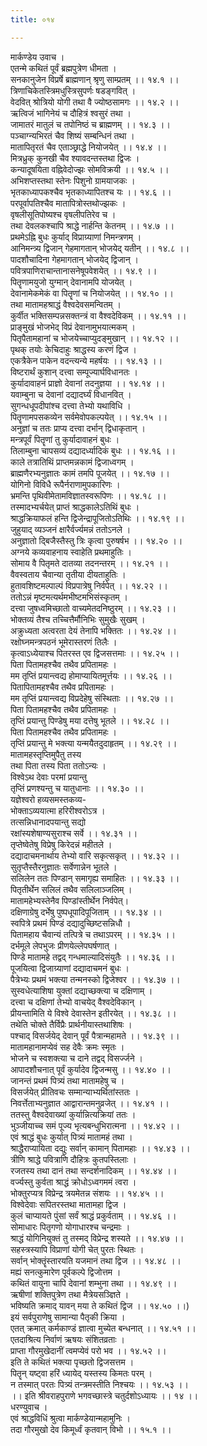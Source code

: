 ```yaml
---
title: ०१४

---
```

मार्कण्डेय उवाच ।  
एतन्मे कथितं पूर्वं ब्रह्मपुत्रेण धीमता ।  
सनकानुजेन विप्रर्षे ब्राह्मणान् श्रृणु साम्प्रतम् ।। १४.१ ।।  
त्रिणाचिकेतस्त्रिमधुस्त्रिसुपर्णः षडङ्गवित् ।  
वेदवित् श्रोत्रियो योगी तथा वै ज्योष्ठसामगः ।। १४.२ ।।  
ऋत्विजं भागिनेयं च दौहित्रं श्वसुरं तथा ।  
जामातरं मातुलं च तपोनिष्ठं च ब्राह्मणम् ।। १४.३ ।।  
पञ्चाग्न्यभिरतं चैव शिष्यं सम्बन्धिनं तथा ।  
मातापितृरतं चैव एताञ्छ्राद्धे नियोजयेत् ।। १४.४ ।।  
मित्रध्रुक् कुनखी चैव श्यावदन्तस्तथा द्विजः ।  
कन्यादूषयिता वह्निवेदोज्झः सोमविक्रयी ।। १४.५ ।।  
अभिशप्तस्तथा स्तेनः पिशुनो ग्रामयाजकः ।  
भृतकाध्यापकश्चैव भृतकाध्यापितश्च यः ।। १४.६ ।।  
परपूर्वापतिश्चैव मातापित्रोस्तथोज्झकः ।  
वृषलीसूतिपोष्यश्च वृषलीपतिरेव च ।  
तथा देवलकश्चापि श्राद्धे नार्हन्ति केतनम् ।। १४.७ ।।  
प्रथमेऽह्नि बुधः कुर्याद् विप्राग्र्याणां निमन्त्रणम् ।  
आनिमन्त्र्य द्विजान् गेहमागतान् भोजयेद् यतीन् ।। १४.८ ।।  
पादशौचादिना गेहमागतान् भोजयेद् द्विजान् ।  
पवित्रपाणिराचान्तानासनेषूपवेशयेत् ।। १४.९ ।।  
पितॄणामयुजो युग्मान् देवानामपि योजयेत् ।  
देवानामेकमेकं वा पितॄणां च नियोजयेत् ।। १४.१० ।।  
तथा मातामहश्राद्धं वैश्वदेवसमन्वितम् ।  
कुर्वीत भक्तिसम्पन्नसक्तन्त्रं वा वैश्वदेविकम् ।। १४.११ ।।  
प्राङ्मुखं भोजभेद् विप्रं देवानामुभयात्मकम् ।  
पितृपैतामहानां च भोजयेच्चाप्युदङ्मुखान् ।। १४.१२ ।।  
पृथक् तयोः केचिदाहुः श्राद्धस्य करणं द्विज ।  
एकत्रैकेन पाकेन वदन्त्यन्ये महर्षयः ।। १४.१३ ।।  
विष्टरार्थं कुशान् दत्त्वा सम्पूज्यार्घविधानतः ।  
कुर्यादावाहनं प्राज्ञो देवानां तदनुज्ञया ।। १४.१४ ।।  
यवाम्बुना च देवानां दद्यादर्घ्यं विधानवित् ।  
सुगन्धधूपदीपांश्च दत्त्वा तेभ्यो यथाविधि ।  
पितॄणामपसकव्येन सर्वमेवोपकल्पयेत् ।। १४.१५ ।।  
अनुज्ञां च ततः प्राप्य दत्त्वा दर्भान् द्विधाकृतान् ।  
मन्त्रपूर्वं पितॄणां तु कुर्यादावाहनं बुधः ।  
तिलाम्बुना चापसव्यं दद्यादर्ध्यादिकं बुधः ।। १४.१६ ।।  
काले तत्रातिथिं प्राप्तमन्नकामं द्विजाध्वगम् ।  
ब्राह्मणैरभ्यनुज्ञातः कामं तमपि पूजयेत् ।। १४.१७ ।।  
योगिनो विविधै रूपैर्नराणामुपकारिणः ।  
भ्रमन्ति पृथिवीमेतामविज्ञातस्वरूपिणः ।। १४.१८ ।।  
तस्मादभ्यर्चयेत् प्राप्तं श्राद्धकालेऽतिथिं बुधः ।  
श्राद्धक्रियाफलं हन्ति द्विजेन्द्रापूजितोऽतिथिः ।। १४.१९ ।।  
जुहुयाद् व्यञ्जनं क्षारैर्वर्ज्यमन्नं ततोऽनले ।  
अनुज्ञातो द्बिजैस्तैस्तु त्रिः कृत्वा पुरुषर्षभ ।। १४.२० ।।  
अग्नये कव्यवाहनाय स्वाहेति प्रथमाहुतिः ।  
सोमाय वै पितृमते दातव्या तदनन्तरम् ।। १४.२१ ।।  
वैवस्वताय चैवान्या तृतीया दीयताहुतिः ।  
हुतावशिष्टमल्पाल्पं विप्रपात्रेषु निर्वपेत् ।। १४.२२ ।।  
ततोऽन्नं मृष्टमत्यर्थमभीष्टमभिसंस्कृतम् ।  
दत्त्वा जुषध्वमिच्छातो वाच्यमेतदनिष्ठुरम् ।। १४.२३ ।।  
भोक्तव्यं तैश्च तच्चित्तैर्मौनिभिः सुमुखैः सुखम् ।  
अक्रुध्यता अत्वरता देयं तेनापि भक्तितः ।। १४.२४ ।।  
रक्षोघ्नमन्त्रपठनं भूमेरास्तरणं तिलैः ।  
कृत्वाऽध्येयाश्च पितरस्त एव द्विजसत्तमाः ।। १४.२५ ।।  
पिता पितामहश्चैव तथैव प्रपितामहः ।  
मम तृप्तिं प्रयान्त्वद्य होमाप्यायितमूर्त्तयः ।। १४.२६ ।।  
पितापितामहश्चैव तथैव प्रपितामहः ।  
मम तृप्तिं प्रयान्त्वद्य विप्रदेहेषु संस्थिताः ।। १४.२७ ।।  
पिता पितामहश्चैव तथैव प्रपितामहः ।  
तृप्तिं प्रयान्तु पिण्डेषु मया दत्तेषु भूतले ।। १४.२८ ।।  
पिता पितामहश्चैव तथैव प्रपितामहः ।  
तृप्तिं प्रयान्तु मे भक्त्या यन्मयैतदुदाहृतम् ।। १४.२९ ।।  
मातामहस्तृप्तिमुपैतु तस्य  
तथा पिता तस्य पिता ततोऽन्यः ।  
विश्वेऽथ देवाः परमां प्रयान्तु  
तृप्तिं प्रणश्यन्तु च यातुधानाः ।। १४.३० ।।  
यज्ञेश्वरो हव्यसमस्तकव्य-  
भोक्ताऽव्ययात्मा हरिरीश्वरोऽत्र ।  
तत्सन्निधानादपयान्तु सद्यो  
रक्षांस्यशेषाण्यसुराश्च सर्वे ।। १४.३१ ।।  
तृप्तेष्वेतेषु विप्रेषु किरेदन्नं महीतले ।  
दद्यादाचमनार्थाय तेभ्यो वारि सकृत्सकृत् ।। १४.३२ ।।  
सुतृप्तैस्तैरनुज्ञातः सर्वेणान्नेन भूतले ।  
सलिलेन ततः पिण्डान् समागृह्य समाहितः ।। १४.३३ ।।  
पितृतीर्थेन सलिलं तथैव सलिलाञ्जलिम् ।  
मातामहेभ्यस्तेनैव पिण्डांस्तीर्थेन निर्वपेत्।  
दक्षिणाग्रेषु दर्भेषु पुष्पधूपादिपूजिताम् ।। १४.३४ ।।  
स्वपित्रे प्रथमं पिण्डं दद्यादुच्छिष्टसन्निधौ ।  
पितामहाय चैवान्यं तत्पित्रे च तथाऽपरम् ।। १४.३५ ।।  
दर्भमूले लेपभुजः प्रीणयेल्लेपघर्षणात् ।  
पिण्डे मातामहे तद्वद् गन्धमाल्यादिसंयुतैः ।। १४.३६ ।।  
पूजयित्वा द्विजाग्र्याणां दद्यादाचमनं बुधः ।  
पैत्रेभ्यः प्रथमं भक्त्या तन्मनस्को द्विजेश्वर ।। १४.३७ ।।  
सुस्वधेत्याशिषा युक्तां दद्याच्छक्त्या च दक्षिणाम् ।  
दत्त्वा च दक्षिणां तेभ्यो वाचयेद् वैश्वदेविकान् ।  
प्रीयन्तामिति ये विश्वे देवास्तेन इतीरयेत् ।। १४.३८ ।।  
तथेति चोक्ते तैर्विप्रैः प्रार्थनीयास्तथाशिषः ।  
पश्चाद् विसर्जयेद् देवान् पूर्वं पैत्रान्महामते ।। १४.३९ ।।  
मातामहानामप्येवं सह देवैः क्रमः स्मृतः ।  
भोजने च स्वशक्त्या च दाने तद्वद् विसर्ज्जने ।  
आपादशौचनात् पूर्वं कुर्यादेव द्विजन्मसु ।। १४.४० ।।  
जानन्तं प्रथमं पित्र्यं तथा मातामहेषु च ।  
विसर्जयेत् प्रीतिवचः सम्मान्याभ्यर्थितांस्ततः ।  
निवर्त्तेताभ्यनुज्ञात आद्वारान्तमनुव्रजेत् ।। १४.४१ ।।  
ततस्तु वैश्वदेवाख्यां कुर्यान्नित्यक्रियां ततः ।  
भुञ्जीयाच्च समं पूज्य भृत्यबन्धुभिरात्मना ।। १४.४२ ।।  
एवं श्राद्धं बुधः कुर्यात् पित्र्यं मातामहं तथा ।  
श्राद्धैराप्यायिता दद्युः सर्वान् कामान् पितामहाः ।। १४.४३ ।।  
त्रीणि श्राद्धे पवित्राणि दौहित्रः कुतपस्तिलाः ।  
रजतस्य तथा दानं तथा सन्दर्शनादिकम् ।। १४.४४ ।।  
वर्ज्यस्तु कुर्वता श्राद्धं क्रोधोऽध्वगममं त्वरा ।  
भोक्तुरप्यत्र विप्रेन्द्र त्रयमेतन्न संशयः ।। १४.४५ ।।  
विश्वेदेवाः सपितरस्तथा मातामहा द्विज ।  
कुलं चाप्यायते पुंसां सर्वं श्राद्धं प्रकुर्वताम् ।। १४.४६ ।।  
सोमाधारः पितृगणो योगाधारश्च चन्द्रमाः ।  
श्राद्धं योगिनियुक्तं तु तस्मद् विप्रेन्द्र शस्यते ।। १४.४७ ।।  
सहस्त्रस्यापि विप्राणां योगी चेत् पुरतः स्थितः ।  
सर्वान् भोक्तॄंस्तारयति यजमानं तथा द्विज ।। १४.४८ ।।  
मह्यं सनत्कुमारेण पूर्वकल्पे द्विजोत्तम ।  
कथितं वायुना चापि देवानां शम्भुना तथा ।। १४.४९ ।।  
ऋषीणां शक्तिपुत्रेण तथा मैत्रेयसञ्ज्ञिते ।  
भविष्यति क्रमाद् यावन् मया ते कथितं द्विज ।। १४.५० ।।)  
इयं सर्वपुराणेषु सामान्या पैतृकी क्रिया ।  
एतत् क्रमात् कर्मकाण्डं ज्ञात्वा मुच्येत बन्धनात् ।। १४.५१ ।।  
एतदाश्रित्य निर्वाणं ऋषयः संशितव्रताः ।  
प्राप्ता गौरमुखेदानीं त्वमप्येवं परो भव ।। १४.५२ ।।  
इति ते कथितं भक्त्या पृच्छतो द्विजसत्तम ।  
पितॄन् यष्ट्वा हरिं ध्यायेद् यस्तस्य किमतः परम् ।  
न तस्मात् परतः पित्र्यं तन्त्रमस्तीति निश्चयः ।। १४.५३ ।।  
।। इति श्रीवराहपुराणे भगवच्छास्त्रे चतुर्दशोऽध्यायः ।। १४ ।।  
धरण्युवाच ।  
एवं श्राद्धविधिं श्रुत्वा मार्कण्डेयान्महामुनिः ।  
तदा गौरमुखो देव किमूर्ध्वं कृतवान् विभो ।। १५.१ ।।